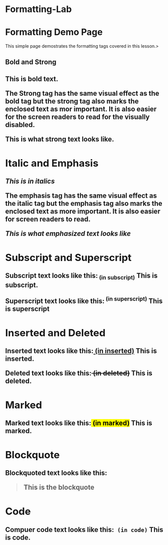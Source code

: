 # Formatting-Lab
<html>
<h1> Formatting Demo Page</h1>
<p>This simple page demostrates the formatting tags covered in this lesson.>
<h2> Bold and Strong<h2>
<b> This is bold text.<b>
<p>The Strong tag has the same visual effect as the bold tag but the strong tag also marks the enclosed text as mor important. It is also easier for the screen readers to read for the visually disabled.</p>
<strong>This is what strong text looks like.</strong>
<h2>Italic and Emphasis</h2>
<i>This is in italics</i>
<p>The emphasis tag has the same visual effect as the italic tag but the emphasis tag also marks the enclosed text as more important. It is also easier for screen readers to read.</p>
<em>This is what emphasized text looks like</em>
<h2>Subscript and Superscript</h2>
<p>Subscript text looks like this:<sub> (in subscript)</sub> This is subscript.</p>
<p>Superscript text looks like this:<sup> (in superscript)</sup> This is superscript</p>
<h2>Inserted and Deleted</h2>
<p>Inserted text looks like this:<ins> (in inserted)</ins> This is inserted.<p/>
<p>Deleted text looks like this:<del> (in deleted)</del> This is deleted.<p/>
<h2>Marked</h2>
<p>Marked text looks like this:<mark> (in marked)</mark> This is marked.</p>
<h2>Blockquote</h2>
<p>Blockquoted text looks like this: <blockquote> This is the blockquote</blockquote>
<h2>Code</h2>
<p>Compuer code text looks like this:<code> (in code)</code> This is code.</p>
</html>
